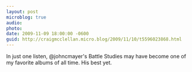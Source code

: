 ```yaml
---
layout: post
microblog: true
audio: 
photo: 
date: 2009-11-09 18:00:00 -0600
guid: http://craigmcclellan.micro.blog/2009/11/10/t5596023868.html
---
```

In just one listen, @johncmayer's Battle Studies may have become one of my favorite albums of all time.  His best yet.
